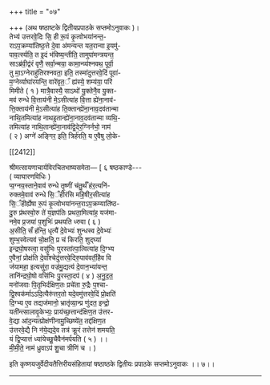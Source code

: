 +++
title = "०७"

+++
(अथ षष्ठाष्टके द्वितीयप्रपाठके सप्तमोऽनुवाकः )।  
तेभ्य॑ उत्तरवे॒दिः सि॒ ही रू॒पं कृ॒त्वोभया॑नन्त॒-  
राऽप॒क्रम्या॑तिष्ठ॒त्ते दे॒वा अ॑मन्यन्त यत॒रान्वा इ॒यमु॑-  
पाव॒र्त्स्यति॒ त इ॒दं भ॑विष्य॒न्तीति॒ तामुपा॑मन्त्रयन्त॒  
साऽब्र॑वी॒द्व॑रं वृणै॒ सर्वा॒न्मया॒ कामा॒न्व्य॑श्नवथ॒ पूर्वा॒॑  
तु मा॒ऽग्नेराहु॑तिरश्नवता॒ इति॒ तस्मा॑दुत्तरवे॒दिं पूवा॑-  
म॒ग्नेर्व्याघा॑रयन्ति॒ वारे॑वृत॒ँ ह्य॑स्ये॒ शम्य॑या॒ परि॑  
मिमीते ( १ ) मात्रै॒वास्यै॒ साऽथो॑ यु॒क्तेनै॒व यु॒क्त-  
मव॑ रुन्धे वि॒त्ताय॑नी मे॒ऽसीत्या॑ह वि॒त्ता ह्ये॑ना॒नाव॑-  
त्ति॒क्ताय॑नी मे॒ऽसीत्या॑ह ति॒क्तान्ह्ये॑ना॒नाव॒दव॑तान्मा  
नाथि॒तमित्या॑ह नाथइ॒तान्ह्ये॑ना॒नाव॒दव॑तान्मा व्यथि॒-  
तमित्या॑ह नाथि॒तान्ह्ये॑ना॒नाव॑द्वि॒देर॒ग्निर्नभो॒ नाम॑  
( २ ) अग्ने॑ अङ्गिर॒ इति॒ त्रिर्ह॑रति॒ य ए॒वैषु लो॒के-

[[2412]]

श्रीमत्सायणाचार्यविरचितभाष्यसमेता— [ ६ षष्ठकाण्डे---  
( व्याघारणविधिः )  
प्व॒ग्नय॒स्ताने॒वाव॑ रुन्धे तृ॒ष्णीं च॑तु॒र्थँ ह॑र॒त्यनि॑-  
रुक्तमे॒वाव॑ रुन्धे सि॒ँहीर॑सि महि॒षीर॒सीत्या॑ह  
सि॒ँहीर्ह्येषा रू॒पं कृ॒त्वोभया॑नन्त॒राऽप॒क्रम्याति॑ष्ठ-  
दु॒रु प्र॑थस्वो॒रु ते॑ य॒ज्ञप॑तिः प्रथता॒मित्या॑ह॒ यज॑मा-  
नमे॒व प्र॒जया॑ प॒शुभिः॑ प्रथयति ध्‍रुवा ( ६ )  
अ॒सीति॒ सँ ह॑न्ति॒ धृत्यै॑ दे॒वेभ्यः॑ शुन्धस्व दे॒वेभ्यः॑  
शुम्भ॒स्वेत्यव॑ चो॒क्षति॒ प्र च॑ किरति॒ शुद्घ्या॑  
इन्द्रघो॒षस्त्वा॒ वसु॑भिः पुरस्ता॑त्पा॒त्वित्या॑ह दि॒ग्भ्य  
ए॒वैनां॒ प्रोक्ष॑ति दे॒वाँश्चेदु॑त्तरवे॒दिरु॒पाव॑वर्ती॒हैव वि  
ज॑यामहा॒ इत्यसु॑रा॒ वज्र॑मु॒द्यत्य॑ दे॒वान॒भ्या॑यन्त॒  
तानि॑न्द्रघो॒षो वसि॑भिः पु॒रस्ता॒दप॑ ( ४ ) अ॒नु॒द॒त॒  
मनो॑जवाः पि॒तृभिर्दक्षिण॒तः प्रचे॑ता रु॒द्रैः प॒श्चा-  
द्वि॒श्वक॑र्माऽऽदि॒त्यैरु॑त्तर॒तो यदे॒वमु॑त्तरवे॒दिं प्रो॒क्षति॑  
दि॒ग्भ्य ए॒व तद्यज॑मानो॒ भ्रातृ॑व्या॒न्प्र णु॑दत॒ इन्द्रो॒  
यती॑न्त्सालावृ॒केभ्यः॒ प्राय॑च्छ॒त्तान्द॑क्षिण॒त उ॑त्तर-  
वे॒द्या आ॑द॒न्यत्प्रोक्ष॑णीनामु॒च्छिष्ये॑त॒ तद्द॑क्षिण॒त  
उ॑त्तरवे॒द्यै नि न॑ये॒द्यदे॒व तत्र॑ क्रू॒रं तत्तेन॑ शमयति॒  
यं द्वि॒प्यात्तं ध्या॑येच्छु॒चैवैन॑मर्पयति ( ५ ) ।।  
मी॒मी॒ते॒ नाम॑ ध्रुवाऽप॑ शु॒चा त्रीणि॑ च । )

इति कृष्णयजुर्वेदीयतैत्तिरीयसंहितायां षष्ठाष्ठके द्वितीयः प्रपाठके सप्तमोऽनुवाकः ।। ७।।  
___________
